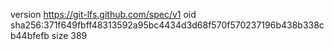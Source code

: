 version https://git-lfs.github.com/spec/v1
oid sha256:371f649fbff48313592a95bc4434d3d68f570f570237196b438b338cb44bfefb
size 389
